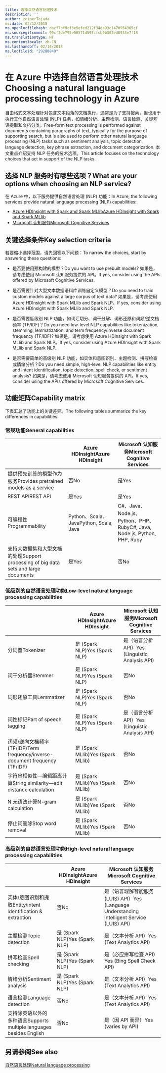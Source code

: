 ```yaml
---
title: 选择自然语言处理技术
description: ''
author: zoinerTejada
ms:date: 02/12/2018
ms.openlocfilehash: dacf7bf9cf3e9efed212f34da93c1470954965cf
ms.sourcegitcommit: 90cf2de795e50571d597cfcb9b302e48933e7f18
ms.translationtype: HT
ms.contentlocale: zh-CN
ms.lasthandoff: 02/14/2018
ms.locfileid: "29288849"
---
```

# <a name="choosing-a-natural-language-processing-technology-in-azure"></a><span data-ttu-id="90d65-102">在 Azure 中选择自然语言处理技术</span><span class="sxs-lookup"><span data-stu-id="90d65-102">Choosing a natural language processing technology in Azure</span></span>

<span data-ttu-id="90d65-103">自由格式文本处理针对包含文本段落的文档执行，通常是为了支持搜索，但也用于执行其他自然语言处理 (NLP) 任务，如情绪分析、主题检测、语言检测、关键短语提取和文档分类。</span><span class="sxs-lookup"><span data-stu-id="90d65-103">Free-form text processing is performed against documents containing paragraphs of text, typically for the purpose of supporting search, but is also used to perform other natural language processing (NLP) tasks such as sentiment analysis, topic detection, language detection, key phrase extraction, and document categorization.</span></span> <span data-ttu-id="90d65-104">本文重点介绍支持 NLP 任务的技术选项。</span><span class="sxs-lookup"><span data-stu-id="90d65-104">This article focuses on the technology choices that act in support of the NLP tasks.</span></span>

## <a name="what-are-your-options-when-choosing-an-nlp-service"></a><span data-ttu-id="90d65-105">选择 NLP 服务时有哪些选项？</span><span class="sxs-lookup"><span data-stu-id="90d65-105">What are your options when choosing an NLP service?</span></span>

<span data-ttu-id="90d65-106">在 Azure 中，以下服务提供自然语言处理 (NLP) 功能：</span><span class="sxs-lookup"><span data-stu-id="90d65-106">In Azure, the following services provide natural language processing (NLP) capabilities:</span></span>

- [<span data-ttu-id="90d65-107">Azure HDInsight with Spark and Spark MLlib</span><span class="sxs-lookup"><span data-stu-id="90d65-107">Azure HDInsight with Spark and Spark MLlib</span></span>](/azure/hdinsight/spark/apache-spark-overview)
- [<span data-ttu-id="90d65-108">Microsoft 认知服务</span><span class="sxs-lookup"><span data-stu-id="90d65-108">Microsoft Cognitive Services</span></span>](/azure/#pivot=products&panel=cognitive)

## <a name="key-selection-criteria"></a><span data-ttu-id="90d65-109">关键选择条件</span><span class="sxs-lookup"><span data-stu-id="90d65-109">Key selection criteria</span></span>

<span data-ttu-id="90d65-110">若要缩小选择范围，请先回答以下问题：</span><span class="sxs-lookup"><span data-stu-id="90d65-110">To narrow the choices, start by answering these questions:</span></span>

- <span data-ttu-id="90d65-111">是否要使用预构建的模型？</span><span class="sxs-lookup"><span data-stu-id="90d65-111">Do you want to use prebuilt models?</span></span> <span data-ttu-id="90d65-112">如果是，请考虑使用 Microsoft 认知服务提供的 API。</span><span class="sxs-lookup"><span data-stu-id="90d65-112">If yes, consider using the APIs offered by Microsoft Cognitive Services.</span></span>

- <span data-ttu-id="90d65-113">是否需要针对大型文本数据语料库训练自定义模型？</span><span class="sxs-lookup"><span data-stu-id="90d65-113">Do you need to train custom models against a large corpus of text data?</span></span> <span data-ttu-id="90d65-114">如果是，请考虑使用 Azure HDInsight with Spark MLlib and Spark NLP。</span><span class="sxs-lookup"><span data-stu-id="90d65-114">If yes, consider using Azure HDInsight with Spark MLlib and Spark NLP.</span></span>

- <span data-ttu-id="90d65-115">是否需要低级别 NLP 功能，如词汇切分、词干分解、词形还原和词频/逆文档频率 (TF/IDF)？</span><span class="sxs-lookup"><span data-stu-id="90d65-115">Do you need low-level NLP capabilities like tokenization, stemming, lemmatization, and term frequency/inverse document frequency (TF/IDF)?</span></span> <span data-ttu-id="90d65-116">如果是，请考虑使用 Azure HDInsight with Spark MLlib and Spark NLP。</span><span class="sxs-lookup"><span data-stu-id="90d65-116">If yes, consider using Azure HDInsight with Spark MLlib and Spark NLP.</span></span>

- <span data-ttu-id="90d65-117">是否需要简单的高级别 NLP 功能，如实体和意图识别、主题检测、拼写检查或情绪分析？</span><span class="sxs-lookup"><span data-stu-id="90d65-117">Do you need simple, high-level NLP capabilities like entity and intent identification, topic detection, spell check, or sentiment analysis?</span></span> <span data-ttu-id="90d65-118">如果是，请考虑使用 Microsoft 认知服务提供的 API。</span><span class="sxs-lookup"><span data-stu-id="90d65-118">If yes, consider using the APIs offered by Microsoft Cognitive Services.</span></span>

## <a name="capability-matrix"></a><span data-ttu-id="90d65-119">功能矩阵</span><span class="sxs-lookup"><span data-stu-id="90d65-119">Capability matrix</span></span>

<span data-ttu-id="90d65-120">下表汇总了功能上的关键差异。</span><span class="sxs-lookup"><span data-stu-id="90d65-120">The following tables summarize the key differences in capabilities.</span></span>  

### <a name="general-capabilities"></a><span data-ttu-id="90d65-121">常规功能</span><span class="sxs-lookup"><span data-stu-id="90d65-121">General capabilities</span></span>

| | <span data-ttu-id="90d65-122">Azure HDInsight</span><span class="sxs-lookup"><span data-stu-id="90d65-122">Azure HDInsight</span></span> | <span data-ttu-id="90d65-123">Microsoft 认知服务</span><span class="sxs-lookup"><span data-stu-id="90d65-123">Microsoft Cognitive Services</span></span> |
| --- | --- | --- |
| <span data-ttu-id="90d65-124">提供预先训练的模型作为服务</span><span class="sxs-lookup"><span data-stu-id="90d65-124">Provides pretrained models as a service</span></span> | <span data-ttu-id="90d65-125">否</span><span class="sxs-lookup"><span data-stu-id="90d65-125">No</span></span> | <span data-ttu-id="90d65-126">是</span><span class="sxs-lookup"><span data-stu-id="90d65-126">Yes</span></span> |
| <span data-ttu-id="90d65-127">REST API</span><span class="sxs-lookup"><span data-stu-id="90d65-127">REST API</span></span> | <span data-ttu-id="90d65-128">是</span><span class="sxs-lookup"><span data-stu-id="90d65-128">Yes</span></span> | <span data-ttu-id="90d65-129">是</span><span class="sxs-lookup"><span data-stu-id="90d65-129">Yes</span></span> |
| <span data-ttu-id="90d65-130">可编程性</span><span class="sxs-lookup"><span data-stu-id="90d65-130">Programmability</span></span> | <span data-ttu-id="90d65-131">Python、Scala、Java</span><span class="sxs-lookup"><span data-stu-id="90d65-131">Python, Scala, Java</span></span> | <span data-ttu-id="90d65-132">C#、Java、Node.js、Python、PHP、Ruby</span><span class="sxs-lookup"><span data-stu-id="90d65-132">C#, Java, Node.js, Python, PHP, Ruby</span></span> |
| <span data-ttu-id="90d65-133">支持大数据集和大型文档的处理</span><span class="sxs-lookup"><span data-stu-id="90d65-133">Support processing of big data sets and large documents</span></span> | <span data-ttu-id="90d65-134">是</span><span class="sxs-lookup"><span data-stu-id="90d65-134">Yes</span></span> | <span data-ttu-id="90d65-135">否</span><span class="sxs-lookup"><span data-stu-id="90d65-135">No</span></span> |

### <a name="low-level-natural-language-processing-capabilities"></a><span data-ttu-id="90d65-136">低级别的自然语言处理功能</span><span class="sxs-lookup"><span data-stu-id="90d65-136">Low-level natural language processing capabilities</span></span>

| | <span data-ttu-id="90d65-137">Azure HDInsight</span><span class="sxs-lookup"><span data-stu-id="90d65-137">Azure HDInsight</span></span> | <span data-ttu-id="90d65-138">Microsoft 认知服务</span><span class="sxs-lookup"><span data-stu-id="90d65-138">Microsoft Cognitive Services</span></span> |  
| --- | --- | --- | 
| <span data-ttu-id="90d65-139">分词器</span><span class="sxs-lookup"><span data-stu-id="90d65-139">Tokenizer</span></span> | <span data-ttu-id="90d65-140">是 (Spark NLP)</span><span class="sxs-lookup"><span data-stu-id="90d65-140">Yes (Spark NLP)</span></span> | <span data-ttu-id="90d65-141">是（语言分析 API）</span><span class="sxs-lookup"><span data-stu-id="90d65-141">Yes (Linguistic Analysis API)</span></span> |
| <span data-ttu-id="90d65-142">词干分析器</span><span class="sxs-lookup"><span data-stu-id="90d65-142">Stemmer</span></span> | <span data-ttu-id="90d65-143">是 (Spark NLP)</span><span class="sxs-lookup"><span data-stu-id="90d65-143">Yes (Spark NLP)</span></span> | <span data-ttu-id="90d65-144">否</span><span class="sxs-lookup"><span data-stu-id="90d65-144">No</span></span> |
| <span data-ttu-id="90d65-145">词形还原工具</span><span class="sxs-lookup"><span data-stu-id="90d65-145">Lemmatizer</span></span> | <span data-ttu-id="90d65-146">是 (Spark NLP)</span><span class="sxs-lookup"><span data-stu-id="90d65-146">Yes (Spark NLP)</span></span> | <span data-ttu-id="90d65-147">否</span><span class="sxs-lookup"><span data-stu-id="90d65-147">No</span></span> |
| <span data-ttu-id="90d65-148">词性标记</span><span class="sxs-lookup"><span data-stu-id="90d65-148">Part of speech tagging</span></span> | <span data-ttu-id="90d65-149">是 (Spark NLP)</span><span class="sxs-lookup"><span data-stu-id="90d65-149">Yes (Spark NLP)</span></span> | <span data-ttu-id="90d65-150">是（语言分析 API）</span><span class="sxs-lookup"><span data-stu-id="90d65-150">Yes (Linguistic Analysis API)</span></span> |
| <span data-ttu-id="90d65-151">词频/逆向文档频率 (TF/IDF)</span><span class="sxs-lookup"><span data-stu-id="90d65-151">Term frequency/inverse-document frequency (TF/IDF)</span></span> | <span data-ttu-id="90d65-152">是 (Spark MLlib)</span><span class="sxs-lookup"><span data-stu-id="90d65-152">Yes (Spark MLlib)</span></span> | <span data-ttu-id="90d65-153">否</span><span class="sxs-lookup"><span data-stu-id="90d65-153">No</span></span> |
| <span data-ttu-id="90d65-154">字符串相似性&mdash;编辑距离计算</span><span class="sxs-lookup"><span data-stu-id="90d65-154">String similarity&mdash;edit distance calculation</span></span> | <span data-ttu-id="90d65-155">是 (Spark MLlib)</span><span class="sxs-lookup"><span data-stu-id="90d65-155">Yes (Spark MLlib)</span></span> | <span data-ttu-id="90d65-156">否</span><span class="sxs-lookup"><span data-stu-id="90d65-156">No</span></span> |
| <span data-ttu-id="90d65-157">N 元语法计算</span><span class="sxs-lookup"><span data-stu-id="90d65-157">N-gram calculation</span></span> | <span data-ttu-id="90d65-158">是 (Spark MLlib)</span><span class="sxs-lookup"><span data-stu-id="90d65-158">Yes (Spark MLlib)</span></span> | <span data-ttu-id="90d65-159">否</span><span class="sxs-lookup"><span data-stu-id="90d65-159">No</span></span> |
| <span data-ttu-id="90d65-160">停止词删除</span><span class="sxs-lookup"><span data-stu-id="90d65-160">Stop word removal</span></span> | <span data-ttu-id="90d65-161">是 (Spark MLlib)</span><span class="sxs-lookup"><span data-stu-id="90d65-161">Yes (Spark MLlib)</span></span> | <span data-ttu-id="90d65-162">否</span><span class="sxs-lookup"><span data-stu-id="90d65-162">No</span></span> |

### <a name="high-level-natural-language-processing-capabilities"></a><span data-ttu-id="90d65-163">高级别的自然语言处理功能</span><span class="sxs-lookup"><span data-stu-id="90d65-163">High-level natural language processing capabilities</span></span>

| | <span data-ttu-id="90d65-164">Azure HDInsight</span><span class="sxs-lookup"><span data-stu-id="90d65-164">Azure HDInsight</span></span> | <span data-ttu-id="90d65-165">Microsoft 认知服务</span><span class="sxs-lookup"><span data-stu-id="90d65-165">Microsoft Cognitive Services</span></span> |
| --- | --- | --- | 
| <span data-ttu-id="90d65-166">实体/意图识别和提取</span><span class="sxs-lookup"><span data-stu-id="90d65-166">Entity/intent identification & extraction</span></span> | <span data-ttu-id="90d65-167">否</span><span class="sxs-lookup"><span data-stu-id="90d65-167">No</span></span> | <span data-ttu-id="90d65-168">是（语言理解智能服务 (LUIS) API）</span><span class="sxs-lookup"><span data-stu-id="90d65-168">Yes (Language Understanding Intelligent Service (LUIS) API)</span></span> |    
| <span data-ttu-id="90d65-169">主题检测</span><span class="sxs-lookup"><span data-stu-id="90d65-169">Topic detection</span></span> | <span data-ttu-id="90d65-170">是 (Spark NLP)</span><span class="sxs-lookup"><span data-stu-id="90d65-170">Yes (Spark NLP)</span></span> | <span data-ttu-id="90d65-171">是（文本分析 API）</span><span class="sxs-lookup"><span data-stu-id="90d65-171">Yes (Text Analytics API)</span></span> |
| <span data-ttu-id="90d65-172">拼写检查</span><span class="sxs-lookup"><span data-stu-id="90d65-172">Spell checking</span></span> | <span data-ttu-id="90d65-173">是 (Spark NLP)</span><span class="sxs-lookup"><span data-stu-id="90d65-173">Yes (Spark NLP)</span></span> | <span data-ttu-id="90d65-174">是（必应拼写检查 API）</span><span class="sxs-lookup"><span data-stu-id="90d65-174">Yes (Bing Spell Check API)</span></span> |
| <span data-ttu-id="90d65-175">情绪分析</span><span class="sxs-lookup"><span data-stu-id="90d65-175">Sentiment analysis</span></span> | <span data-ttu-id="90d65-176">是 (Spark NLP)</span><span class="sxs-lookup"><span data-stu-id="90d65-176">Yes (Spark NLP)</span></span> | <span data-ttu-id="90d65-177">是（文本分析 API）</span><span class="sxs-lookup"><span data-stu-id="90d65-177">Yes (Text Analytics API)</span></span> |
| <span data-ttu-id="90d65-178">语言检测</span><span class="sxs-lookup"><span data-stu-id="90d65-178">Language detection</span></span> | <span data-ttu-id="90d65-179">否</span><span class="sxs-lookup"><span data-stu-id="90d65-179">No</span></span> | <span data-ttu-id="90d65-180">是（文本分析 API）</span><span class="sxs-lookup"><span data-stu-id="90d65-180">Yes (Text Analytics API)</span></span> |
| <span data-ttu-id="90d65-181">支持除英语以外的多种语言</span><span class="sxs-lookup"><span data-stu-id="90d65-181">Supports multiple languages besides English</span></span> | <span data-ttu-id="90d65-182">否</span><span class="sxs-lookup"><span data-stu-id="90d65-182">No</span></span> | <span data-ttu-id="90d65-183">是（因 API 而异）</span><span class="sxs-lookup"><span data-stu-id="90d65-183">Yes (varies by API)</span></span> |

## <a name="see-also"></a><span data-ttu-id="90d65-184">另请参阅</span><span class="sxs-lookup"><span data-stu-id="90d65-184">See also</span></span>

[<span data-ttu-id="90d65-185">自然语言处理</span><span class="sxs-lookup"><span data-stu-id="90d65-185">Natural language processing</span></span>](../scenarios/natural-language-processing.md)